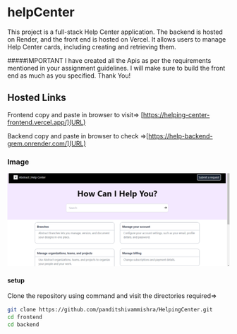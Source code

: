 # helpCenter

This project is a full-stack Help Center application. The backend is hosted on Render, and the front end is hosted on Vercel. It allows users to manage Help Center cards, including creating and retrieving them.

#####IMPORTANT 
I have created all the Apis as per the requirements mentioned in your assignment guidelines. I will make sure to build the front end as much as you specified. Thank You!



## Hosted Links
Frontend copy and paste in browser to visit=> [https://helping-center-frontend.vercel.app/](URL)


Backend copy and paste in browser to check =>[https://help-backend-grem.onrender.com/](URL)

### Image 
![Demo Image](./Screenshot%20(37).png)

#### setup 
  Clone the repository 
  using command and visit the directories required=> 
  ```bash
  git clone https://github.com/panditshivammishra/HelpingCenter.git
  cd frontend
  cd backend


